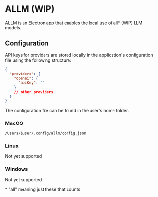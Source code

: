 # ALLM (WIP)

ALLM is an Electron app that enables the local use of all\* (WIP) LLM models.

## Configuration

API keys for providers are stored locally in the application's configuration file using the following structure:

```json
{
  "providers": {
    "openai": {
      "apiKey": ""
    }
    // other providers
  }
}
```

The configuration file can be found in the user's home folder.

### MacOS

```shell
/Users/$user/.config/allm/config.json
```

### Linux

Not yet supported

### Windows

Not yet supported

\* "all" meaning just these that counts
